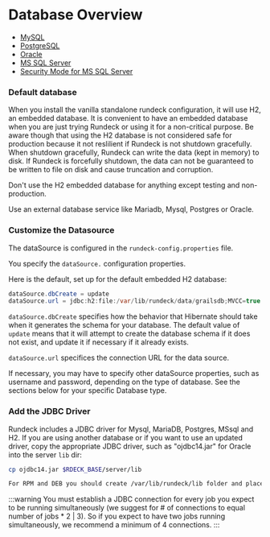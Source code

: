 # Database Overview

- [MySQL](/administration/configuration/database/mysql.md)
- [PostgreSQL](/administration/configuration/database/postgres.md)
- [Oracle](/administration/configuration/database/oracle.md)
- [MS SQL Server](/administration/configuration/database/mssql.md)
- [Security Mode for MS SQL Server](/administration/configuration/database/secure_mssql.md)

### Default database

When you install the vanilla standalone rundeck configuration, it will use H2, an embedded database.
It is convenient to have an embedded database when you are just trying Rundeck or using it for a non-critical purpose. Be aware though that using the H2 database is not considered safe for production because it not reslilient if Rundeck is not shutdown gracefully. When shutdown gracefully, Rundeck can write the data (kept in memory) to disk. If Rundeck is forcefully shutdown, the data can not be guaranteed to be written to file on disk and cause truncation and corruption.

Don't use the H2 embedded database for anything except testing and non-production.

Use an external database service like Mariadb, Mysql, Postgres or Oracle.

### Customize the Datasource

The dataSource is configured in the `rundeck-config.properties` file.

You specify the `dataSource.` configuration properties.

Here is the default, set up for the default embedded H2 database:

```java
dataSource.dbCreate = update
dataSource.url = jdbc:h2:file:/var/lib/rundeck/data/grailsdb;MVCC=true
```

`dataSource.dbCreate` specifies how the behavior that Hibernate should take when it
generates the schema for your database. The default value of `update` means that
it will attempt to create the database schema if it does not exist, and update it
if necessary if it already exists.

`dataSource.url` specifices the connection URL for the data source.

If necessary, you may have to specify other dataSource properties, such as username
and password, depending on the type of database. See the sections below
for your specific Database type.

### Add the JDBC Driver

Rundeck includes a JDBC driver for Mysql, MariaDB, Postgres, MSsql and H2. If you are using another database or if you want to use an updated driver, copy the appropriate JDBC driver, such as "ojdbc14.jar" for Oracle into the server `lib` dir:

```bash
cp ojdbc14.jar $RDECK_BASE/server/lib

For RPM and DEB you should create /var/lib/rundeck/lib folder and place the driver there.
```

:::warning
You must establish a JDBC connection for every job you expect to be running simultaneously (we suggest for # of connections to equal number of jobs * 2 | 3). So if you expect to have two jobs running simultaneously, we recommend a minimum of 4 connections. 
:::
